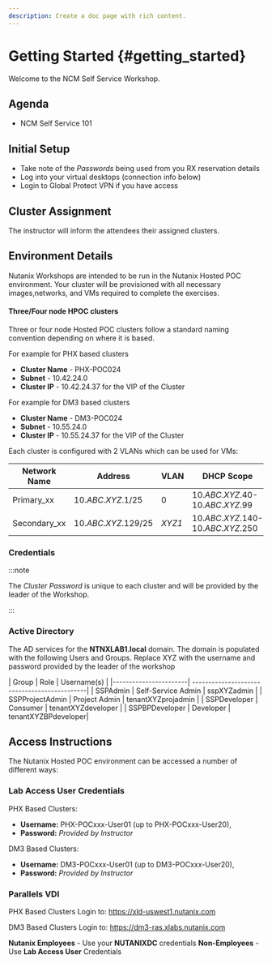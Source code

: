```yaml
---
description: Create a doc page with rich content.
---
```

# Getting Started {#getting_started}

Welcome to the NCM Self Service Workshop.


## Agenda

- NCM Self Service 101

## Initial Setup

- Take note of the *Passwords* being used from you RX reservation details
- Log into your virtual desktops (connection info below)
- Login to Global Protect VPN if you have access

## Cluster Assignment

The instructor will inform the attendees their assigned clusters.

## Environment Details

Nutanix Workshops are intended to be run in the Nutanix Hosted POC environment. Your cluster will be provisioned with all necessary images,networks, and VMs required to complete the exercises.

#### Three/Four node HPOC clusters

Three or four node Hosted POC clusters follow a standard naming convention depending on where it is based. 

For example for PHX based clusters

- **Cluster Name** - PHX-POC024
- **Subnet** - 10.42.24.0
- **Cluster IP** - 10.42.24.37 for the VIP of the Cluster

For example for DM3 based clusters

- **Cluster Name** - DM3-POC024
- **Subnet** - 10.55.24.0
- **Cluster IP** - 10.55.24.37 for the VIP of the Cluster

Each cluster is configured with 2 VLANs which can be used for VMs:


|Network Name        | Address             | VLAN    | DHCP Scope |
|------------------- | ------------------- |-------- | -----------|
|Primary_xx          | 10.*ABC*.*XYZ*.1/25    | 0       | 10.*ABC*.*XYZ*.40-10.*ABC*.*XYZ*.99|
|Secondary_xx        | 10.*ABC*.*XYZ*.129/25  | *XYZ1*  | 10.*ABC*.*XYZ*.140-10.*ABC*.*XYZ*.250|

### Credentials

:::note

The *Cluster Password* is unique to each cluster and will be provided by the leader of the Workshop.

:::

### Active Directory

The AD services for the **NTNXLAB1.local** domain. The domain is populated with the following Users and Groups.  Replace XYZ with the username and password provided by the leader of the workshop


| Group                 | Role                   | Username(s)         |
|-----------------------| ---------------------------------------------|
| SSPAdmin              | Self-Service Admin     | sspXYZadmin         | 
| SSPProjectAdmin       | Project Admin          | tenantXYZprojadmin  | 
| SSPDeveloper          | Consumer               | tenantXYZdeveloper  | 
| SSPBPDeveloper        | Developer              | tenantXYZBPdeveloper|


## Access Instructions

The Nutanix Hosted POC environment can be accessed a number of different ways:

### Lab Access User Credentials

PHX Based Clusters: 

- **Username:** PHX-POCxxx-User01 (up to PHX-POCxxx-User20), 
- **Password:** *Provided by Instructor*

DM3 Based Clusters: 

- **Username:** DM3-POCxxx-User01 (up to DM3-POCxxx-User20), 
- **Password:** *Provided by Instructor*

### Parallels VDI

PHX Based Clusters Login to: https://xld-uswest1.nutanix.com

DM3 Based Clusters Login to: https://dm3-ras.xlabs.nutanix.com

**Nutanix Employees** - Use your **NUTANIXDC** credentials
**Non-Employees** - Use **Lab Access User** Credentials

